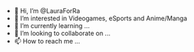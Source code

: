 - 👋 Hi, I’m @LauraForRa
- 👀 I’m interested in Videogames, eSports and Anime/Manga
- 🌱 I’m currently learning ...
- 💞️ I’m looking to collaborate on ...
- 📫 How to reach me ...

<!---
LauraForRa/LauraForRa is a ✨ special ✨ repository because its `README.md` (this file) appears on your GitHub profile.
You can click the Preview link to take a look at your changes.
--->
